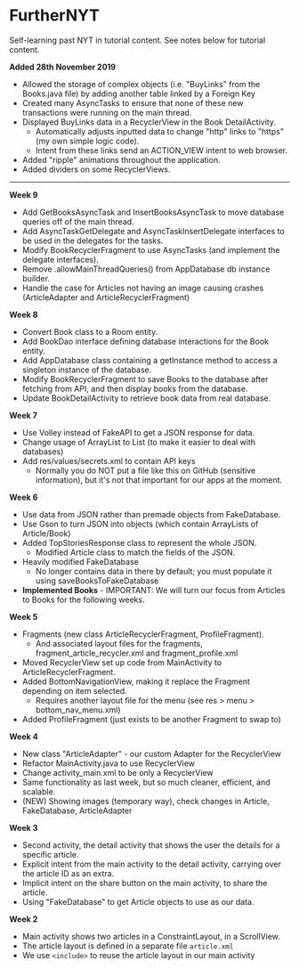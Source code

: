 # FurtherNYT
Self-learning past NYT in tutorial content. See notes below for tutorial content.

**Added 28th November 2019**
- Allowed the storage of complex objects (i.e. "BuyLinks" from the Books.java file) by adding another table linked by a Foreign Key
- Created many AsyncTasks to ensure that none of these new transactions were running on the main thread.
- Displayed BuyLinks data in a RecyclerView in the Book DetailActivity.
  - Automatically adjusts inputted data to change "http" links to "https" (my own simple logic code).
  - Intent from these links send an ACTION_VIEW intent to web browser.
- Added "ripple" animations throughout the application.
- Added dividers on some RecyclerViews.

----------------------------------------------------------------------------------------------------------------------------------

**Week 9**
- Add GetBooksAsyncTask and InsertBooksAsyncTask to move database queries off of the main thread.
- Add AsyncTaskGetDelegate and AsyncTaskInsertDelegate interfaces to be used in the delegates for the tasks.
- Modify BookRecyclerFragment to use AsyncTasks (and implement the delegate interfaces).
- Remove .allowMainThreadQueries() from AppDatabase db instance builder.
- Handle the case for Articles not having an image causing crashes (ArticleAdapter and ArticleRecyclerFragment)

**Week 8**
- Convert Book class to a Room entity.
- Add BookDao interface defining database interactions for the Book entity.
- Add AppDatabase class containing a getInstance method to access a singleton instance of the database.
- Modify BookRecyclerFragment to save Books to the database after fetching from API, and then display books from the database.
- Update BookDetailActivity to retrieve book data from real database.

**Week 7**
- Use Volley instead of FakeAPI to get a JSON response for data.
- Change usage of ArrayList to List (to make it easier to deal with databases)
- Add res/values/secrets.xml to contain API keys
  - Normally you do NOT put a file like this on GitHub (sensitive information), but it's not that important for our apps at the moment.

**Week 6**
- Use data from JSON rather than premade objects from FakeDatabase.
- Use Gson to turn JSON into objects (which contain ArrayLists of Article/Book)
- Added TopStoriesResponse class to represent the whole JSON.
  - Modified Article class to match the fields of the JSON.
- Heavily modified FakeDatabase
  - No longer contains data in there by default; you must populate it using saveBooksToFakeDatabase
- **Implemented Books** - IMPORTANT: We will turn our focus from Articles to Books for the following weeks.

**Week 5**
- Fragments (new class ArticleRecyclerFragment, ProfileFragment).
  - And associated layout files for the fragments, fragment_article_recycler.xml and fragment_profile.xml
- Moved RecyclerView set up code from MainActivity to ArticleRecyclerFragment.
- Added BottomNavigationView, making it replace the Fragment depending on item selected.
  - Requires another layout file for the menu (see res > menu > bottom_nav_menu.xml)
- Added ProfileFragment (just exists to be another Fragment to swap to)

**Week 4**
- New class "ArticleAdapter" - our custom Adapter for the RecyclerView
- Refactor MainActivity.java to use RecyclerView
- Change activity_main.xml to be only a RecyclerView
- Same functionality as last week, but so much cleaner, efficient, and scalable.
- (NEW) Showing images (temporary way), check changes in Article, FakeDatabase, ArticleAdapter

**Week 3**
- Second activity, the detail activity that shows the user the details for a specific article.
- Explicit intent from the main activity to the detail activity, carrying over the article ID as an extra.
- Implicit intent on the share button on the main activity, to share the article.
- Using "FakeDatabase" to get Article objects to use as our data.

**Week 2**
- Main activity shows two articles in a ConstraintLayout, in a ScrollView.
- The article layout is defined in a separate file ```article.xml```
- We use ```<include>``` to reuse the article layout in our main activity